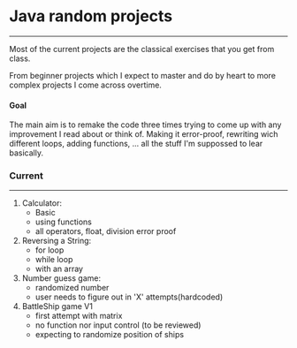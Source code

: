 # Java random projects 
---

Most of the current projects are the classical exercises that you get from class.

From beginner projects which I expect to master and do by heart to more complex projects I come across overtime.

#### Goal
The main aim is to remake the code three times trying to come up with any improvement I read about or think of. 
Making it error-proof, rewriting wich different loops, adding functions, ... all the stuff I'm suppossed to lear basically.

### Current 
---

1. Calculator:
   - Basic
   - using functions
   - all operators, float, division error proof
2. Reversing a String:
   - for loop
   - while loop
   - with an array
3. Number guess game:
   - randomized number
   - user needs to figure out in 'X' attempts(hardcoded)
4. BattleShip game V1
   - first attempt with matrix
   - no function nor input control (to be reviewed)
   - expecting to randomize position of ships
     
   

